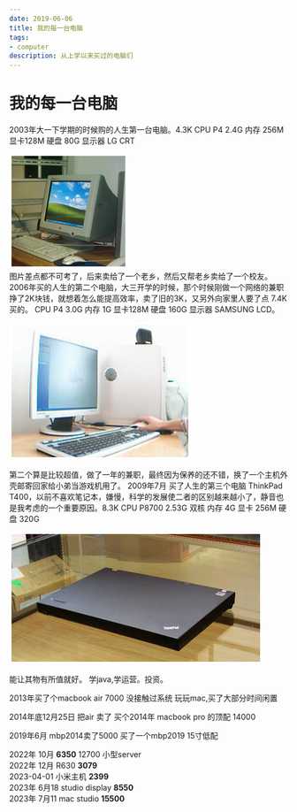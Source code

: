 ```yaml
---
date: 2019-06-06
title: 我的每一台电脑
tags:
- computer
description: 从上学以来买过的电脑们
---
```

# 我的每一台电脑
2003年大一下学期的时候购的人生第一台电脑。4.3K
CPU  P4 2.4G 内存 256M  显卡128M 硬盘 80G 显示器 LG CRT

![pc1](./imgs/pc1.jpg)  
图片差点都不可考了，后来卖给了一个老乡，然后又帮老乡卖给了一个校友。
2006年买的人生的第二个电脑，大三开学的时候，那个时候刚做一个网络的兼职挣了2K块钱，就想着怎么能提高效率，卖了旧的3K，又另外向家里人要了点 7.4K 买的。
CPU  P4 3.0G 内存 1G  显卡128M 硬盘 160G 显示器 SAMSUNG LCD。

![pc2](./imgs/pc2.jpg)

第二个算是比较超值，做了一年的兼职，最终因为保养的还不错，换了一个主机外壳邮寄回家给小弟当游戏机用了。
2009年7月 买了人生的第三个电脑 ThinkPad T400，以前不喜欢笔记本，嫌慢，科学的发展使二者的区别越来越小了，静音也是我考虑的一个重要原因。8.3K
CPU  P8700 2.53G 双核 内存 4G  显卡 256M 硬盘 320G

![pc3](./imgs/pc3.jpg)

能让其物有所值就好。 学java,学运营。投资。

2013年买了个macbook air 7000 没接触过系统 玩玩mac,买了大部分时间闲置

2014年底12月25日 把air 卖了 买个2014年 macbook pro 的顶配 14000

2019年6月 mbp2014卖了5000 买了一个mbp2019 15寸低配

2022年 10月 **6350** 12700 小型server  
2022年 12月 R630 **3079**  
2023-04-01 小米主机 **2399**  
2023年 6月18 studio display **8550**  
2023年 7月11 mac studio  **15500**  
<Comment />
